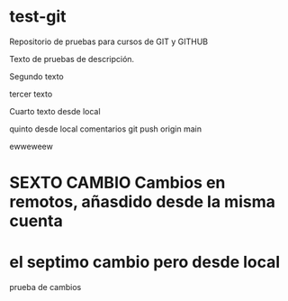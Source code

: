 # test-git
Repositorio de pruebas para cursos de GIT y GITHUB

Texto de pruebas de descripción.

Segundo texto

tercer texto

Cuarto texto desde local

quinto desde local
comentarios git push origin main

ewweweew

# SEXTO CAMBIO Cambios en remotos, añasdido desde la misma cuenta

# el septimo cambio pero desde local
prueba de cambios